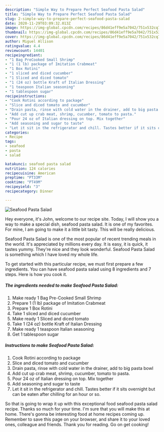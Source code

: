 ```yaml
---
description: "Simple Way to Prepare Perfect Seafood Pasta Salad"
title: "Simple Way to Prepare Perfect Seafood Pasta Salad"
slug: 2-simple-way-to-prepare-perfect-seafood-pasta-salad
date: 2020-11-29T03:09:32.013Z
image: https://img-global.cpcdn.com/recipes/86d41eff9e5a7042/751x532cq70/seafood-pasta-salad-recipe-main-photo.jpg
thumbnail: https://img-global.cpcdn.com/recipes/86d41eff9e5a7042/751x532cq70/seafood-pasta-salad-recipe-main-photo.jpg
cover: https://img-global.cpcdn.com/recipes/86d41eff9e5a7042/751x532cq70/seafood-pasta-salad-recipe-main-photo.jpg
author: Miguel Allison
ratingvalue: 4.4
reviewcount: 14401
recipeingredient:
- "1 Bag PreCooked Small Shrimp"
- "1 (1 lb) package of Imitation Crabmeat"
- "1 Box Rotini"
- "1 sliced and diced cucumber"
- "1 Sliced and diced tomato"
- "1 (24 oz) bottle Kraft of Italian Dressing"
- "1 teaspoon Italian seasoning"
- "1 tablespoon sugar"
recipeinstructions:
- "Cook Rotini according to package"
- "Slice and diced tomato and cucumber"
- "Drain pasta, rinse with cold water in the drainer, add to big pasta bowl"
- "Add cut up crab meat, shrimp, cucumber, tomato to pasta."
- "Pour 24 oz of Italian dressing on top. Mix together"
- "Add seasoning and sugar to taste"
- "Let it sit in the refrigerator and chill. Tastes better if it sits overnight but can be eaten after chilling for an hour or so."
categories:
- Recipe
tags:
- seafood
- pasta
- salad

katakunci: seafood pasta salad 
nutrition: 124 calories
recipecuisine: American
preptime: "PT33M"
cooktime: "PT49M"
recipeyield: "3"
recipecategory: Dinner

---
```



![Seafood Pasta Salad](https://img-global.cpcdn.com/recipes/86d41eff9e5a7042/751x532cq70/seafood-pasta-salad-recipe-main-photo.jpg)

Hey everyone, it's John, welcome to our recipe site. Today, I will show you a way to make a special dish, seafood pasta salad. It is one of my favorites. For mine, I am going to make it a little bit tasty. This will be really delicious.

Seafood Pasta Salad is one of the most popular of recent trending meals in the world. It's appreciated by millions every day. It is easy, it is quick, it tastes yummy. They're nice and they look wonderful. Seafood Pasta Salad is something which I have loved my whole life.




To get started with this particular recipe, we must first prepare a few ingredients. You can have seafood pasta salad using 8 ingredients and 7 steps. Here is how you cook it.

<!--inarticleads1-->

##### The ingredients needed to make Seafood Pasta Salad:

1. Make ready 1 Bag Pre-Cooked Small Shrimp
1. Prepare 1 (1 lb) package of Imitation Crabmeat
1. Prepare 1 Box Rotini
1. Take 1 sliced and diced cucumber
1. Make ready 1 Sliced and diced tomato
1. Take 1 (24 oz) bottle Kraft of Italian Dressing
1. Make ready 1 teaspoon Italian seasoning
1. Get 1 tablespoon sugar




<!--inarticleads2-->

##### Instructions to make Seafood Pasta Salad:

1. Cook Rotini according to package
1. Slice and diced tomato and cucumber
1. Drain pasta, rinse with cold water in the drainer, add to big pasta bowl
1. Add cut up crab meat, shrimp, cucumber, tomato to pasta.
1. Pour 24 oz of Italian dressing on top. Mix together
1. Add seasoning and sugar to taste
1. Let it sit in the refrigerator and chill. Tastes better if it sits overnight but can be eaten after chilling for an hour or so.




So that is going to wrap it up with this exceptional food seafood pasta salad recipe. Thanks so much for your time. I'm sure that you will make this at home. There's gonna be interesting food at home recipes coming up. Remember to save this page on your browser, and share it to your loved ones, colleague and friends. Thank you for reading. Go on get cooking!
